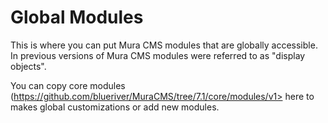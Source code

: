 # Global Modules

This is where you can put Mura CMS modules that are globally accessible. In previous versions of Mura CMS modules were referred to as "display objects".

You can copy core modules (https://github.com/blueriver/MuraCMS/tree/7.1/core/modules/v1> here to makes global customizations or add new modules.
